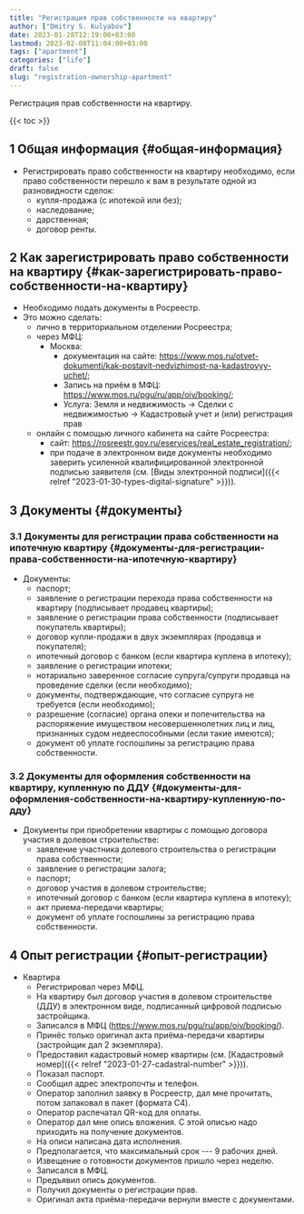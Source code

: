 ```yaml
---
title: "Регистрация прав собственности на квартиру"
author: ["Dmitry S. Kulyabov"]
date: 2023-01-28T12:19:00+03:00
lastmod: 2023-02-08T11:04:00+03:00
tags: ["apartment"]
categories: ["life"]
draft: false
slug: "registration-ownership-apartment"
---
```


Регистрация прав собственности на квартиру.

<!--more-->

{{< toc >}}


## <span class="section-num">1</span> Общая информация {#общая-информация}

-   Регистрировать право собственности на квартиру необходимо, если право собственности перешло к вам в результате одной из разновидности сделок:
    -   купля-продажа (с ипотекой или без);
    -   наследование;
    -   дарственная;
    -   договор ренты.


## <span class="section-num">2</span> Как зарегистрировать право собственности на квартиру {#как-зарегистрировать-право-собственности-на-квартиру}

-   Необходимо подать документы в Росреестр.
-   Это можно сделать:
    -   лично в территориальном отделении Росреестра;
    -   через МФЦ:
        -   Москва:
            -   документация на сайте: <https://www.mos.ru/otvet-dokumenti/kak-postavit-nedvizhimost-na-kadastrovyy-uchet/>;
            -   Запись на приём в МФЦ: <https://www.mos.ru/pgu/ru/app/oiv/booking/>;
            -   Услуга: Земля и недвижимость -&gt; Сделки с недвижимостью -&gt; Кадастровый учет и (или) регистрация прав
    -   онлайн с помощью личного кабинета на сайте Росреестра:
        -   сайт: <https://rosreestr.gov.ru/eservices/real_estate_registration/>;
        -   при подаче в электронном виде документы необходимо заверить усиленной квалифицированной электронной подписью заявителя (см. [Виды электронной подписи]({{< relref "2023-01-30-types-digital-signature" >}})).


## <span class="section-num">3</span> Документы {#документы}


### <span class="section-num">3.1</span> Документы для регистрации права собственности на ипотечную квартиру {#документы-для-регистрации-права-собственности-на-ипотечную-квартиру}

-   Документы:
    -   паспорт;
    -   заявление о регистрации перехода права собственности на квартиру (подписывает продавец квартиры);
    -   заявление о регистрации права собственности (подписывает покупатель квартиры);
    -   договор купли-продажи в двух экземплярах (продавца и покупателя);
    -   ипотечный договор с банком (если квартира куплена в ипотеку);
    -   заявление о регистрации ипотеки;
    -   нотариально заверенное согласие супруга/супруги продавца на проведение сделки (если необходимо);
    -   документы, подтверждающие, что согласие супруга не требуется (если необходимо);
    -   разрешение (согласие) органа опеки и попечительства на распоряжение имуществом несовершеннолетних лиц и лиц, признанных судом недееспособными (если такие имеются);
    -   документ об уплате госпошлины за регистрацию права собственности.


### <span class="section-num">3.2</span> Документы для оформления собственности на квартиру, купленную по ДДУ {#документы-для-оформления-собственности-на-квартиру-купленную-по-дду}

-   Документы при приобретении квартиры с помощью договора участия в долевом строительстве:
    -   заявление участника долевого строительства о регистрации права собственности;
    -   заявление о регистрации залога;
    -   паспорт;
    -   договор участия в долевом строительстве;
    -   ипотечный договор с банком (если квартира куплена в ипотеку);
    -   акт приема-передачи квартиры;
    -   документ об уплате госпошлины за регистрацию права собственности.


## <span class="section-num">4</span> Опыт регистрации {#опыт-регистрации}

-   Квартира
    -   Регистрировал через МФЦ.
    -   На квартиру был договор участия в долевом строительстве (ДДУ) в электронном виде, подписанный цифровой подписью застройщика.
    -   Записался в МФЦ (<https://www.mos.ru/pgu/ru/app/oiv/booking/>).
    -   Принёс только оригинал акта приёма-передачи квартиры (застройщик дал 2 экземпляра).
    -   Предоставил кадастровый номер квартиры (см. [Кадастровый номер]({{< relref "2023-01-27-cadastral-number" >}})).
    -   Показал паспорт.
    -   Сообщил адрес электропочты и телефон.
    -   Оператор заполнил заявку в Росреестр, дал мне прочитать, потом запаковал в пакет (формата C4).
    -   Оператор распечатал QR-код для оплаты.
    -   Оператор дал мне опись вложения. С этой описью надо приходить на получение документов.
    -   На описи написана дата исполнения.
    -   Предполагается, что максимальный срок --- 9 рабочих дней.
    -   Извещение о готовности документов пришло через неделю.
    -   Записался в МФЦ.
    -   Предъявил опись документов.
    -   Получил документы о регистрации прав.
    -   Оригинал акта приёма-передачи вернули вместе с документами.
